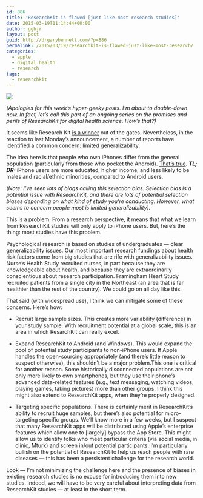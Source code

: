 ```yaml
---
id: 886
title: 'ResearchKit is flawed [just like most research studies]'
date: 2015-03-19T11:14:44+00:00
author: ggbjr
layout: post
guid: http://drgarybennett.com/?p=886
permalink: /2015/03/19/researchkit-is-flawed-just-like-most-research/
categories:
  - apple
  - digital health
  - research
tags:
  - researchkit
---
```

![ ](http://i0.wp.com/venturebeat.com/wp-content/uploads/2015/03/IMG_8456.jpg?fit=780%2C9999)

_(Apologies for this week&#8217;s hyper-geeky posts. I&#8217;m about to double-down now. In fact, let&#8217;s call this part of an ongoing series on the promises and perils of ResearchKit for digital health science. How&#8217;s that?)_

It seems like Research Kit [is a winner](http://drgarybennett.com/2015/03/12/researchkit-looks-like-a-winner-for-now/) out of the gates. Nevertheless, in the reaction to last Monday&#8217;s announcement, a number of reports have identified a common concern: limited generalizability.

The idea here is that people who own iPhones differ from the general population (particularly from those who pocket the Android). [That&#8217;s true](http://www.pewinternet.org/2013/06/05/smartphone-ownership-2013/). **_TL; DR:_** iPhone users are more educated, higher income, and less likely to be males and racial/ethnic minorities, compared to Android users.

_(Note: I&#8217;ve seen lots of blogs calling this selection bias. Selection bias is a potential issue with ResearchKit, and there are lots of potential selection biases depending on what kind of study you&#8217;re conducting. However, what seems to concern people most is limited generalizability)._

This is a problem. From a research perspective, it means that what we learn from ResearchKit studies will only apply to iPhone users. But, here&#8217;s the thing: most studies have this problem.

Psychological research is based on studies of undergraduates &#8212; clear generalizability issues. Our most important research fundings about health risk factors come from big studies that are rife with generalizability issues. Nurse&#8217;s Health Study recruited nurses, in part because they are knowledgeable about health, and because they are extraordinarily conscientious about research participation. Framingham Heart Study recruited patients from a single city in the Northeast (an area that is far healthier than the rest of the country). We could go on all day like this.

That said (with widespread use), I think we can mitigate some of these concerns. Here&#8217;s how:

<ul id="draft_check_box_list_0">
  <li>
    Recruit large sample sizes. This creates more variability (difference) in your study sample. With recruitment potential at a global scale, this is an area in which ResarchKit can really excel.
  </li>
</ul>

<ul id="draft_check_box_list_0">
  <li>
    Expand ResearchKit to Android (and Windows). This would expand the pool of potential study participants to non-iPhone users. If Apple handles the open-sourcing appropriately (and there&#8217;s little reason to suspect otherwise), this shouldn&#8217;t be a major problem.This one is critical for another reason. Some historically disconnected populations are not only more likely to own smartphones, but they use their phone&#8217;s advanced data-related features (e.g., text messaging, watching videos, playing games, taking pictures) more than other groups. I think this might also extend to ResearchKit apps, when they&#8217;re properly designed.
  </li>
</ul>

<ul id="draft_check_box_list_1">
  <li>
    Targeting specific populations. There is certainly merit in ResearchKit&#8217;s ability to recruit huge samples, but there&#8217;s also potential for micro-targeting specific groups. We&#8217;ll know more in a few weeks, but I suspect that many ResearchKit apps will be distributed using Apple&#8217;s enterprise features which allow one to [largely] bypass the App Store. This might allow us to identify folks who meet particular criteria (via social media, in clinic, Mturk) and screen in/out potential participants. I&#8217;m particularly bullish on the potential of ResearchKit to help us reach people with rare diseases &#8212; this has been a persistent challenge for the research world.
  </li>
</ul>

Look &#8212; I&#8217;m not minimizing the challenge here and the presence of biases in existing research studies is no excuse for introducing them into new studies. Indeed, we will have to be very careful about interpreting data from ResearchKit studies &#8212; at least in the short term.